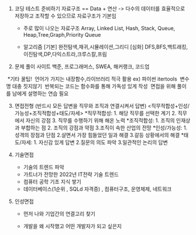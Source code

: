 1. 코딩 테스트 준비하기
     자료구조 == Data + 연산
   -> 다수의 데이터를 효율적으로 저장하고 조작할 수 있으므로 자료구조가 기본임
   
   * 주로 많이 나오는 자료구조
   Array, Linked List, Hash, Stack, Queue, Heap,Tree,Graph,Priority Queue
   
   * 알고리즘
    [기본] 완전탐색,재귀,시뮬레이션,그리디
     [심화] DFS,BFS,백트래킹,이진탐색,DP,다익스트라,크루스칼,프림
   
2. 문제 풀이 사이트
백준, 프로그래머스, SWEA, 해커랭크, 코드업

​		*기타 꿀팁! 
​		언어가 가지는 내장함수,라이브러리 적극 활용 ex) 파이썬 itertools
​		변수명 대충 짓지않기
​		반복되는 코드는 함수화를 통해 가독성 있게 작성
​		면접을 위해 풀이를 남에게 설명하는 연습 필요

3. 면접전형 (반드시 모든 답변을 직무와 조직과 연결시켜서 답변)
<직무적합성+인성/가능성+조직적합성+태도/자세>
*직무적합성: 1. 해당 직무를 선택한 계기  2. 직무에서 자신의 강점 3. 직무를 수행하기 위해 해온 노력
*조직적합성: 1. 조직의 인재상과 부합하는 점 2. 조직의 강점과 약점 3.조직이 속한 산업의 전망
*인성/가능성: 1.성격의 장점과 단점 2.살면서 가장 힘들었던 일과 해결 3.갈등 상황에서의 해결
*태도/자세: 1. 자신감 있게 답변 2.질문의 의도 파악 3.일관적인 논리의 답변

4. 기술면접

   * 기술의 트렌드 파악
    - 가트너가 전망한 2022년 IT전략 기술 트렌드 
   * 컴퓨터 공학 기초 지식 쌓기
    - 데이터베이스(1순위 , SQLd 자격증) , 컴퓨터구조, 운영체제, 네트워크
5. 인성면접

   * 먼저 나와 기업간의 연결고리 찾기

   * 개발을 왜 시작했고 어떤 개발자가 되고 싶은지
